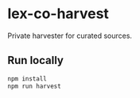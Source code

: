 # lex-co-harvest

Private harvester for curated sources.

## Run locally
```bash
npm install
npm run harvest
